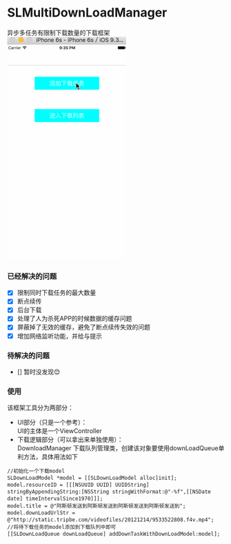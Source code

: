 # SLMultiDownLoadManager
异步多任务有限制下载数量的下载框架
![效果图](https://github.com/SLPowerCoder/SLMultiDownLoadManager/blob/master/SLMultiDownLoad.gif)

### 已经解决的问题
- [X] 限制同时下载任务的最大数量
- [X] 断点续传
- [X] 后台下载
- [X] 处理了人为杀死APP的时候数据的缓存问题
- [X] 屏蔽掉了无效的缓存，避免了断点续传失效的问题
- [X] 增加网络监听功能，并给与提示

### 待解决的问题
- [] 暂时没发现😊

### 使用
该框架工具分为两部分：
* UI部分（只是一个参考）：<br/>
UI的主体是一个ViewController
* 下载逻辑部分（可以拿出来单独使用）：<br/>
DownloadManager
下载队列管理类，创建该对象要使用downLoadQueue单利方法，具体用法如下
```
//初始化一个下载model
SLDownLoadModel *model = [[SLDownLoadModel alloc]init];
model.resourceID = [[[NSUUID UUID] UUIDString] stringByAppendingString:[NSString stringWithFormat:@"-%f",[[NSDate date] timeIntervalSince1970]]];
model.title = @"阿斯顿发送到阿斯顿发送到阿斯顿发送到阿斯顿发送到";
model.downLoadUrlStr = @"http://static.tripbe.com/videofiles/20121214/9533522808.f4v.mp4";
//将待下载任务的model添加到下载队列中即可
[[SLDownLoadQueue downLoadQueue] addDownTaskWithDownLoadModel:model];
```
